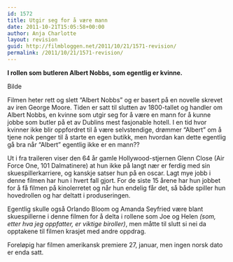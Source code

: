 ```yaml
---
id: 1572
title: Utgir seg for å være mann
date: 2011-10-21T15:05:58+00:00
author: Anja Charlotte
layout: revision
guid: http://filmbloggen.net/2011/10/21/1571-revision/
permalink: /2011/10/21/1571-revision/
---
```

 **I rollen som butleren Albert Nobbs, som egentlig er kvinne.**

Bilde

Filmen heter rett og slett “Albert Nobbs” og er basert på en novelle skrevet av iren George Moore. Tiden er satt til slutten av 1800-tallet og handler om Albert Nobbs, en kvinne som utgir seg for å være en mann for å kunne jobbe som butler på et av Dublins mest fasjonable hotell. I en tid hvor kvinner ikke blir oppfordret til å være selvstendige, drømmer “Albert” om å tjene nok penger til å starte en egen butikk, men hvordan kan dette egentlig gå bra når “Albert” egentlig ikke er en mann??

Ut i fra traileren viser den 64 år gamle Hollywood-stjernen Glenn Close (Air Force One, 101 Dalmatinere) at hun ikke på langt nær er ferdig med sin skuespillerkarriere, og kanskje satser hun på en oscar. Lagt mye jobb i denne filmen har hun i hvert fall gjort. For de siste 15 årene har hun jobbet for å få filmen på kinolerretet og når hun endelig får det, så både spiller hun hovedrollen og har deltatt i produseringen.

Egentlig skulle også Orlando Bloom og Amanda Seyfried være blant skuespillerne i denne filmen for å delta i rollene som Joe og Helen _(som, etter hva jeg oppfatter, er viktige biroller)_, men måtte til slutt si nei da opptakene til filmen krasjet med andre oppdrag.

Foreløpig har filmen amerikansk premiere 27, januar, men ingen norsk dato er enda satt.

&nbsp;